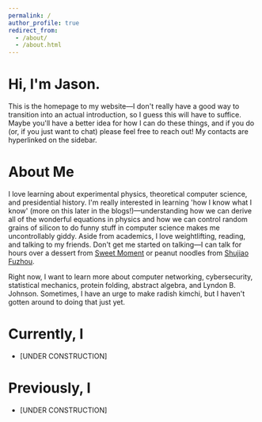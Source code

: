 ```yaml
---
permalink: /
author_profile: true
redirect_from: 
  - /about/
  - /about.html
---
```

<h1>Hi, I'm Jason.</h1>

This is the homepage to my website—I don't really have a good way to transition into an actual introduction, so I guess this will have to suffice. Maybe you'll have a better idea for how I can do these things, and if you do (or, if you just want to chat) please feel free to reach out! My contacts are hyperlinked on the sidebar.

About Me
=======
I love learning about experimental physics, theoretical computer science, and presidential history. I'm really interested in learning 'how I know what I know' (more on this later in the blogs!)—understanding how we can derive all of the wonderful equations in physics and how we can control random grains of silicon to do funny stuff in computer science makes me uncontrollably giddy. Aside from academics, I love weightlifting, reading, and talking to my friends. Don't get me started on talking—I can talk for hours over a dessert from [Sweet Moment](https://www.sweetmomentnyc.com/) or peanut noodles from [Shujiao Fuzhou](http://www.shujiaofuzhou.com/).

Right now, I want to learn more about computer networking, cybersecurity, statistical mechanics, protein folding, abstract algebra, and Lyndon B. Johnson. Sometimes, I have an urge to make radish kimchi, but I haven't gotten around to doing that just yet. 

Currently, I
====
<ul>
<li>[UNDER CONSTRUCTION]</li>

</ul>

Previously, I
====
<ul>
<li>[UNDER CONSTRUCTION]</li>

</ul>

